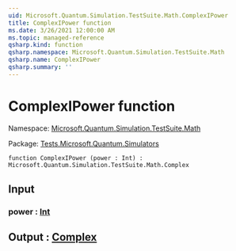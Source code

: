 ```yaml
---
uid: Microsoft.Quantum.Simulation.TestSuite.Math.ComplexIPower
title: ComplexIPower function
ms.date: 3/26/2021 12:00:00 AM
ms.topic: managed-reference
qsharp.kind: function
qsharp.namespace: Microsoft.Quantum.Simulation.TestSuite.Math
qsharp.name: ComplexIPower
qsharp.summary: ''
---
```


# ComplexIPower function

Namespace: [Microsoft.Quantum.Simulation.TestSuite.Math](xref:Microsoft.Quantum.Simulation.TestSuite.Math)

Package: [Tests.Microsoft.Quantum.Simulators](https://nuget.org/packages/Tests.Microsoft.Quantum.Simulators)




```qsharp
function ComplexIPower (power : Int) : Microsoft.Quantum.Simulation.TestSuite.Math.Complex
```


## Input

### power : [Int](xref:microsoft.quantum.lang-ref.int)





## Output : [Complex](xref:Microsoft.Quantum.Simulation.TestSuite.Math.Complex)

